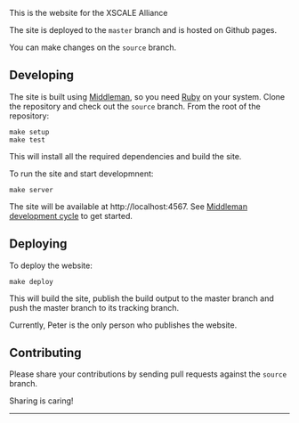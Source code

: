 This is the website for the XSCALE Alliance

The site is deployed to the `master` branch and is hosted on Github pages.

You can make changes on the `source` branch.

## Developing

The site is built using [Middleman], so you need [Ruby] on your system.
Clone the repository and check out the `source` branch. 
From the root of the repository:

```
make setup
make test
```

This will install all the required dependencies and build the site.

To run the site and start developmnent:

```
make server
```

The site will be available at http://localhost:4567.
See [Middleman development cycle] to get started.

## Deploying

To deploy the website:

```
make deploy
```

This will build the site, publish the build output to the master branch 
and push the master branch to its tracking branch.

Currently, Peter is the only person who publishes the website.

## Contributing

Please share your contributions by sending pull requests against the `source` branch.

Sharing is caring!

---

  [Middleman]: https://middlemanapp.com/
  [Middleman development cycle]: https://middlemanapp.com/basics/development-cycle/
  [Ruby]: https://www.ruby-lang.org/en/documentation/installation/